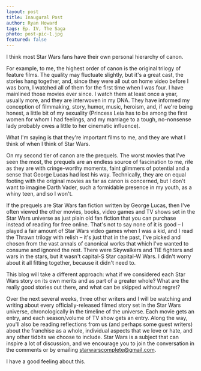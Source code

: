 ```yaml
---
layout: post
title: Inaugural Post
author: Ryan Howard
tags: Ep. IV, The Saga
photo: post-pic-1.jpg
featured: false
---
```


I think most Star Wars fans have their own personal hierarchy of canon.

For example, to me, the highest order of canon is the original trilogy of feature films. The quality may fluctuate slightly, but it's a great cast, the stories hang together, and, since they were all out on home video before I was born, I watched all of them for the first time when I was four. I have mainlined those movies ever since. I watch them at least once a year, usually more, and they are interwoven in my DNA. They have informed my conception of filmmaking, story, humor, music, heroism, and, if we're being honest, a little bit of my sexuality (Princess Leia has to be among the first women for whom I had feelings, and my marriage to a tough, no-nonsense lady probably owes a little to her cinematic influence).

What I'm saying is that they're important films to me, and they are what I think of when I think of Star Wars.

On my second tier of canon are the prequels. The worst movies that I've seen the most, the prequels are an endless source of fascination to me, rife as they are with cringe-worthy moments, faint glimmers of potential and a sense that George Lucas had lost his way. Technically, they are on equal footing with the original movies as far as canon is concerned, but I don't want to imagine Darth Vader, such a formidable presence in my youth, as a whiny teen, and so I won't.

If the prequels are Star Wars fan fiction written by George Lucas, then I've often viewed the other movies, books, video games and TV shows set in the Star Wars universe as just plain old fan fiction that you can purchase instead of reading for free online. That's not to say none of it is good – I played a fair amount of Star Wars video games when I was a kid, and I read the Thrawn trilogy with relish – it's just that in the past, I've picked and chosen from the vast annals of canonical works that which I've wanted to consume and ignored the rest. There were Skywalkers and TIE fighters and wars in the stars, but it wasn't capital-S Star capital-W Wars. I didn't worry about it all fitting together, because it didn't need to.

This blog will take a different approach: what if we considered each Star Wars story on its own merits and as part of a greater whole? What are the really good stories out there, and what can be skipped without regret?

Over the next several weeks, three other writers and I will be watching and writing about every officially-released filmed story set in the Star Wars universe, chronologically in the timeline of the universe. Each movie gets an entry, and each season/volume of TV show gets an entry. Along the way, you'll also be reading reflections from us (and perhaps some guest writers) about the franchise as a whole, individual aspects that we love or hate, and any other tidbits we choose to include. Star Wars is a subject that can inspire a lot of discussion, and we encourage you to join the conversation in the comments or by emailing starwarscomplete@gmail.com.

I have a good feeling about this.

